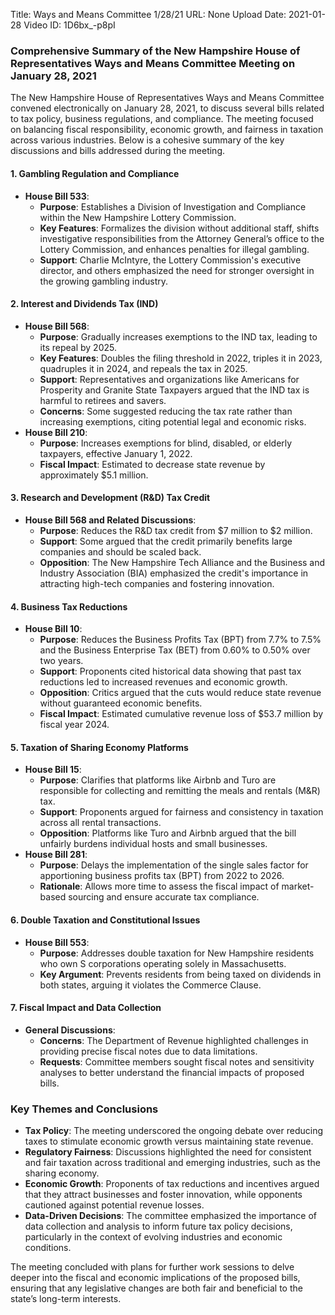 Title: Ways and Means Committee 1/28/21
URL: None
Upload Date: 2021-01-28
Video ID: 1D6bx_-p8pI

### Comprehensive Summary of the New Hampshire House of Representatives Ways and Means Committee Meeting on January 28, 2021

The New Hampshire House of Representatives Ways and Means Committee convened electronically on January 28, 2021, to discuss several bills related to tax policy, business regulations, and compliance. The meeting focused on balancing fiscal responsibility, economic growth, and fairness in taxation across various industries. Below is a cohesive summary of the key discussions and bills addressed during the meeting.

#### **1. Gambling Regulation and Compliance**
   - **House Bill 533**: 
     - **Purpose**: Establishes a Division of Investigation and Compliance within the New Hampshire Lottery Commission.
     - **Key Features**: Formalizes the division without additional staff, shifts investigative responsibilities from the Attorney General’s office to the Lottery Commission, and enhances penalties for illegal gambling.
     - **Support**: Charlie McIntyre, the Lottery Commission's executive director, and others emphasized the need for stronger oversight in the growing gambling industry.

#### **2. Interest and Dividends Tax (IND)**
   - **House Bill 568**:
     - **Purpose**: Gradually increases exemptions to the IND tax, leading to its repeal by 2025.
     - **Key Features**: Doubles the filing threshold in 2022, triples it in 2023, quadruples it in 2024, and repeals the tax in 2025.
     - **Support**: Representatives and organizations like Americans for Prosperity and Granite State Taxpayers argued that the IND tax is harmful to retirees and savers.
     - **Concerns**: Some suggested reducing the tax rate rather than increasing exemptions, citing potential legal and economic risks.
   - **House Bill 210**:
     - **Purpose**: Increases exemptions for blind, disabled, or elderly taxpayers, effective January 1, 2022.
     - **Fiscal Impact**: Estimated to decrease state revenue by approximately $5.1 million.

#### **3. Research and Development (R&D) Tax Credit**
   - **House Bill 568 and Related Discussions**:
     - **Purpose**: Reduces the R&D tax credit from $7 million to $2 million.
     - **Support**: Some argued that the credit primarily benefits large companies and should be scaled back.
     - **Opposition**: The New Hampshire Tech Alliance and the Business and Industry Association (BIA) emphasized the credit's importance in attracting high-tech companies and fostering innovation.

#### **4. Business Tax Reductions**
   - **House Bill 10**:
     - **Purpose**: Reduces the Business Profits Tax (BPT) from 7.7% to 7.5% and the Business Enterprise Tax (BET) from 0.60% to 0.50% over two years.
     - **Support**: Proponents cited historical data showing that past tax reductions led to increased revenues and economic growth.
     - **Opposition**: Critics argued that the cuts would reduce state revenue without guaranteed economic benefits.
     - **Fiscal Impact**: Estimated cumulative revenue loss of $53.7 million by fiscal year 2024.

#### **5. Taxation of Sharing Economy Platforms**
   - **House Bill 15**:
     - **Purpose**: Clarifies that platforms like Airbnb and Turo are responsible for collecting and remitting the meals and rentals (M&R) tax.
     - **Support**: Proponents argued for fairness and consistency in taxation across all rental transactions.
     - **Opposition**: Platforms like Turo and Airbnb argued that the bill unfairly burdens individual hosts and small businesses.
   - **House Bill 281**:
     - **Purpose**: Delays the implementation of the single sales factor for apportioning business profits tax (BPT) from 2022 to 2026.
     - **Rationale**: Allows more time to assess the fiscal impact of market-based sourcing and ensure accurate tax compliance.

#### **6. Double Taxation and Constitutional Issues**
   - **House Bill 553**:
     - **Purpose**: Addresses double taxation for New Hampshire residents who own S corporations operating solely in Massachusetts.
     - **Key Argument**: Prevents residents from being taxed on dividends in both states, arguing it violates the Commerce Clause.

#### **7. Fiscal Impact and Data Collection**
   - **General Discussions**:
     - **Concerns**: The Department of Revenue highlighted challenges in providing precise fiscal notes due to data limitations.
     - **Requests**: Committee members sought fiscal notes and sensitivity analyses to better understand the financial impacts of proposed bills.

### **Key Themes and Conclusions**
- **Tax Policy**: The meeting underscored the ongoing debate over reducing taxes to stimulate economic growth versus maintaining state revenue.
- **Regulatory Fairness**: Discussions highlighted the need for consistent and fair taxation across traditional and emerging industries, such as the sharing economy.
- **Economic Growth**: Proponents of tax reductions and incentives argued that they attract businesses and foster innovation, while opponents cautioned against potential revenue losses.
- **Data-Driven Decisions**: The committee emphasized the importance of data collection and analysis to inform future tax policy decisions, particularly in the context of evolving industries and economic conditions.

The meeting concluded with plans for further work sessions to delve deeper into the fiscal and economic implications of the proposed bills, ensuring that any legislative changes are both fair and beneficial to the state’s long-term interests.